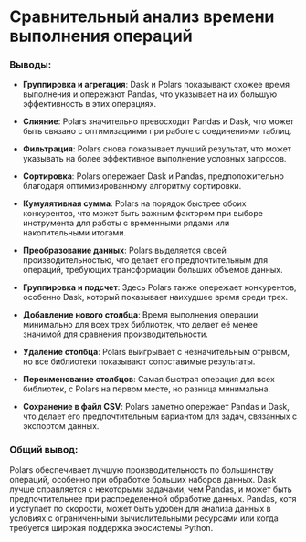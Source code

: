 # Сравнительный анализ времени выполнения операций

### Выводы:

- **Группировка и агрегация**: Dask и Polars показывают схожее время выполнения и опережают Pandas, что указывает на их большую эффективность в этих операциях.

- **Слияние**: Polars значительно превосходит Pandas и Dask, что может быть связано с оптимизациями при работе с соединениями таблиц.

- **Фильтрация**: Polars снова показывает лучший результат, что может указывать на более эффективное выполнение условных запросов.

- **Сортировка**: Polars опережает Dask и Pandas, предположительно благодаря оптимизированному алгоритму сортировки.

- **Кумулятивная сумма**: Polars на порядок быстрее обоих конкурентов, что может быть важным фактором при выборе инструмента для работы с временными рядами или накопительными итогами.

- **Преобразование данных**: Polars выделяется своей производительностью, что делает его предпочтительным для операций, требующих трансформации больших объемов данных.

- **Группировка и подсчет**: Здесь Polars также опережает конкурентов, особенно Dask, который показывает наихудшее время среди трех.

- **Добавление нового столбца**: Время выполнения операции минимально для всех трех библиотек, что делает её менее значимой для сравнения производительности.

- **Удаление столбца**: Polars выигрывает с незначительным отрывом, но все библиотеки показывают сопоставимые результаты.

- **Переименование столбцов**: Самая быстрая операция для всех библиотек, с Polars на первом месте, но разница минимальна.

- **Сохранение в файл CSV**: Polars заметно опережает Pandas и Dask, что делает его предпочтительным вариантом для задач, связанных с экспортом данных.

### Общий вывод:
Polars обеспечивает лучшую производительность по большинству операций, особенно при обработке больших наборов данных. Dask лучше справляется с некоторыми задачами, чем Pandas, и может быть предпочтительнее при распределенной обработке данных. Pandas, хотя и уступает по скорости, может быть удобен для анализа данных в условиях с ограниченными вычислительными ресурсами или когда требуется широкая поддержка экосистемы Python.
